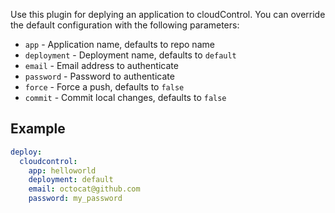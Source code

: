 Use this plugin for deplying an application to cloudControl. You can override
the default configuration with the following parameters:

* `app` - Application name, defaults to repo name
* `deployment` - Deployment name, defaults to `default`
* `email` - Email address to authenticate
* `password` - Password to authenticate
* `force` - Force a push, defaults to `false`
* `commit` - Commit local changes, defaults to `false`

## Example

```yaml
deploy:
  cloudcontrol:
    app: helloworld
    deployment: default
    email: octocat@github.com
    password: my_password
```

